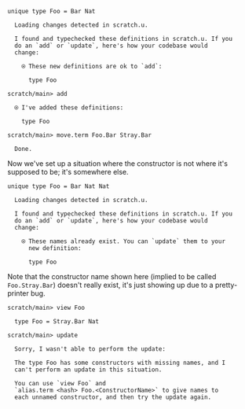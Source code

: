 ``` unison
unique type Foo = Bar Nat
```

``` ucm
  Loading changes detected in scratch.u.

  I found and typechecked these definitions in scratch.u. If you
  do an `add` or `update`, here's how your codebase would
  change:
  
    ⍟ These new definitions are ok to `add`:
    
      type Foo

```

``` ucm
scratch/main> add

  ⍟ I've added these definitions:
  
    type Foo

scratch/main> move.term Foo.Bar Stray.Bar

  Done.

```

Now we've set up a situation where the constructor is not where it's supposed to be; it's somewhere else.

``` unison
unique type Foo = Bar Nat Nat
```

``` ucm
  Loading changes detected in scratch.u.

  I found and typechecked these definitions in scratch.u. If you
  do an `add` or `update`, here's how your codebase would
  change:
  
    ⍟ These names already exist. You can `update` them to your
      new definition:
    
      type Foo

```

Note that the constructor name shown here (implied to be called `Foo.Stray.Bar`) doesn't really exist, it's just showing up due to a pretty-printer bug.

``` ucm
scratch/main> view Foo

  type Foo = Stray.Bar Nat

scratch/main> update

  Sorry, I wasn't able to perform the update:
  
  The type Foo has some constructors with missing names, and I
  can't perform an update in this situation.
  
  You can use `view Foo` and
  `alias.term <hash> Foo.<ConstructorName>` to give names to
  each unnamed constructor, and then try the update again.

```
